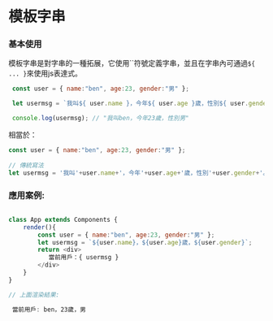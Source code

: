 # 模板字串

### 基本使用
  模板字串是對字串的一種拓展，它使用``符號定義字串，並且在字串內可通過`${ ... }`來使用js表達式。
```js
 const user = { name:"ben", age:23, gender:"男" };   

 let usermsg = `我叫${ user.name }，今年${ user.age }歲，性別${ user.gender }。`;

 console.log(usermsg); // "我叫ben，今年23歲，性別男"  

```  

相當於：  

```js
const user = { name:"ben", age:23, gender:"男" };  
  
// 傳統寫法
let usermsg = '我叫'+user.name+'，今年'+user.age+'歲，性別'+user.gender+'。';
``` 

### 應用案例:

```js

class App extends Components {
    render(){
        const user = { name:"ben", age:23, gender:"男" };
        let usermsg = `${user.name}，${user.age}歲，${user.gender}`;
        return <div>
           當前用戶：{ usermsg }
        </div>
    }
}

// 上面渲染結果:    

 當前用戶: ben，23歲，男
```